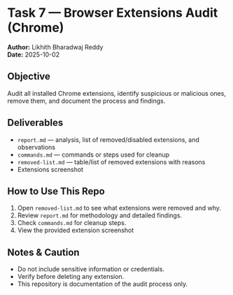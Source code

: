 # Task 7 — Browser Extensions Audit (Chrome)

**Author:** Likhith Bharadwaj Reddy  
**Date:** 2025-10-02

## Objective
Audit all installed Chrome extensions, identify suspicious or malicious ones, remove them, and document the process and findings.


## Deliverables
- `report.md` — analysis, list of removed/disabled extensions, and observations
- `commands.md` — commands or steps used for cleanup
- `removed-list.md` — table/list of removed extensions with reasons
- Extensions screenshot


## How to Use This Repo
1. Open `removed-list.md` to see what extensions were removed and why.
2. Review `report.md` for methodology and detailed findings.
3. Check `commands.md` for cleanup steps.
4. View the provided extension screenshot


## Notes & Caution
- Do not include sensitive information or credentials.
- Verify before deleting any extension.
- This repository is documentation of the audit process only.
